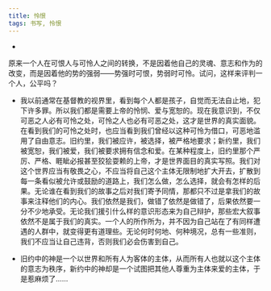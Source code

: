 ```yaml
---
title: 怜恨
tags: 书写, 怜恨
---
```


* 
原来一个人在可恨人与可怜人之间的转换，不是因着他自己的灵魂、意志和作为的改变，而是因着他的势的强弱——势强时可恨，势弱时可怜。试问，这样来评判一个人，公平吗？

* 我以前通常在基督教的视界里，看到每个人都是孩子，自觉而无法自止地，犯下许多罪。所以我们都是需要上帝的怜悯、爱与宽恕的。现在我意识到，不仅可恶之人必有可怜之处，可怜之人也必有可恶之处，这才是世界的真实面貌。在看到我们的可怜之处时，也应当看到我们曾经以这种可怜为借口，可恶地滥用了自由意志。旧约里，我们被应许，被选择，被严格地要求；新约里，我们被宽恕，我们被爱，我们被要求拥有信念和爱。在某种程度上，旧约里那个严厉、严格、睚眦必报甚至狡狯耍赖的上帝，才是世界面目的真实写照。我们对这个世界应当有敬畏之心，不应当将自己这个主体无限制地扩大开去，扩散到每一条看似被允许或鼓励的道路上，我们怎么做，怎么选择，就会有怎样的后果。无论谁在看到我们的故事之后对我们寄予同情，那都只不过是拿我们的故事来注释他们的内心。我们依然是我们，做错了依然是做错了，后果依然要一分不少地承受。无论我们援引什么样的意识形态来为自己辩护，那些宏大叙事依然不是属于我们的真实。一个人的所作所为，并不因为自己站在了有同样遭遇的人群中，就变得更有道理些。无论何时何地、何种境况，总有一些准则，我们不应当让自己违背，否则我们必会伤害到自己。

* 旧约中的神是一个以世界和所有人为客体的主体，从而所有人也就以这个主体的意志为秩序，新约中的神却是一个试图把其他人尊重为主体来爱的主体，于是惹麻烦了……


